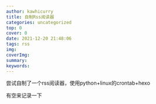 ```yaml
---
author: kawhicurry
title: 自制Rss阅读器
categories: uncategorized
top: 0
cover: 0
date: 2021-12-20 21:48:06
tags: rss
img:
coverImg:
summary:
keywords:
---
```

尝试自制了一个rss阅读器，使用python+linux的crontab+hexo

有空来记录一下